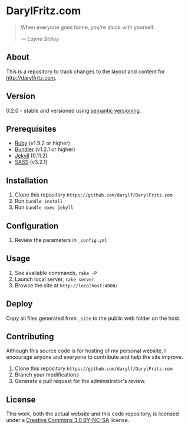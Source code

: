 DarylFritz.com
==============
> When everyone goes home, you're stuck with yourself. 
>
> &mdash; <cite>Layne Staley</cite>


About
-----
This is a repository to track changes to the layout and content for <http://darylfritz.com>.


Version
-------
0.2.0 - stable and versioned using [semantic versioning](http://semver.org/).

Prerequisites
-------------
* [Ruby](http://www.ruby-lang.org/en/) (v1.9.2 or higher)
* [Bundler](http://gembundler.com) (v1.2.1 or higher)
* [Jekyll](http://jekyllrb.com) (0.11.2)
* [SASS](http://sass-lang.com) (v3.2.1)

Installation
------------
1. Clone this repository `https://github.com/darylf/DarylFritz.com`
2. Run `bundle install`
3. Run `bundle exec jekyll`


Configuration
-------------
1. Review the parameters in `_config.yml`


Usage
-----
1. See available commands, `rake -P`
2. Launch local server, `rake server`
3. Browse the site at `http://localhost:4000/`


Deploy
------
Copy all files generated from `_site` to the public web folder on the host.


Contributing
------------
Although this source code is for hosting of my personal website, I encourage anyone and everyone to contribute and help the site improve.

1. Clone this repository `https://github.com/darylf/DarylFritz.com`
2. Branch your modifications
3. Generate a pull request for the administrator's review.


License
-------
This work, both the actual website and this code repository, is licensed under a [Creative Commons 3.0 BY-NC-SA](http://creativecommons.org/licenses/by-nc-sa/3.0/) license.